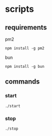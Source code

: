 # scripts

## requirements

pm2

```shell
npm install -g pm2
```

bun

```shell
npm install -g bun
```

## commands

### start

```shell
./start
```

### stop

```shell
./stop
```
